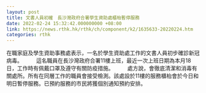 ```yaml
---
layout: post
title: 文書人員初確　長沙灣政府合署學生資助處櫃枱暫停服務
date: 2022-02-24 15:32:42.000000000 +08:00
link: https://news.rthk.hk/rthk/ch/component/k2/1635633-20220224.htm
categories: rthk
---
```


在職家庭及學生資助事務處表示，一名於學生資助處工作的文書人員初步確診新冠病毒。
　　 
這名職員在長沙灣政府合署11樓上班，最近一次上班日期為本月18日，工作時有佩戴口罩及遵守有關防疫措施。
　　 
處方說，會徹底清潔和消毒有關處所。所有在同層工作的職員會接受檢測。該處設於11樓的服務櫃枱會於今日和明日暫停服務。已預約服務的市民將獲個別通知預約安排。
